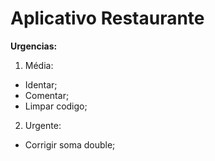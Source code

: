 # Aplicativo Restaurante

**Urgencias:**

1. Média:
* Identar;
* Comentar;
* Limpar codigo;

2. Urgente:
* Corrigir soma double;
